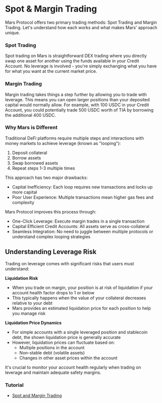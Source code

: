 # Spot & Margin Trading

Mars Protocol offers two primary trading methods: Spot Trading and Margin Trading. Let's understand how each works and what makes Mars' approach unique.

### **Spot Trading**

Spot trading on Mars is straightforward DEX trading where you directly swap one asset for another using the funds available in your Credit Account. No leverage is involved - you're simply exchanging what you have for what you want at the current market price.

### **Margin Trading**

Margin trading takes things a step further by allowing you to trade with leverage. This means you can open larger positions than your deposited capital would normally allow. For example, with 100 USDC in your Credit Account, you could potentially trade 500 USDC worth of TIA by borrowing the additional 400 USDC.

### **Why Mars is Different**

Traditional DeFi platforms require multiple steps and interactions with money markets to achieve leverage (known as "looping"):

1. Deposit collateral
2. Borrow assets
3. Swap borrowed assets
4. Repeat steps 1-3 multiple times

This approach has two major drawbacks:

* Capital Inefficiency: Each loop requires new transactions and locks up more capital
* Poor User Experience: Multiple transactions mean higher gas fees and complexity

Mars Protocol improves this process through:

* One-Click Leverage: Execute margin trades in a single transaction
* Capital Efficient Credit Accounts: All assets serve as cross-collateral
* Seamless Integration: No need to juggle between multiple protocols or understand complex looping strategies

## **Understanding Leverage Risk**&#x20;

Trading on leverage comes with significant risks that users must understand:

**Liquidation Risk**

* When you trade on margin, your position is at risk of liquidation if your account health factor drops to 1 or below
* This typically happens when the value of your collateral decreases relative to your debt
* Mars provides an estimated liquidation price for each position to help you manage risk

**Liquidation Price Dynamics**

* For simple accounts with a single leveraged position and stablecoin debt, the shown liquidation price is generally accurate
* However, liquidation prices can fluctuate based on:
  * Multiple positions in the account
  * Non-stable debt (volatile assets)
  * Changes in other asset prices within the account

It's crucial to monitor your account health regularly when trading on leverage and maintain adequate safety margins.

### Tutorial

* [Spot and Margin Trading](https://www.youtube.com/watch?v=hI6CLS3lTTE)

